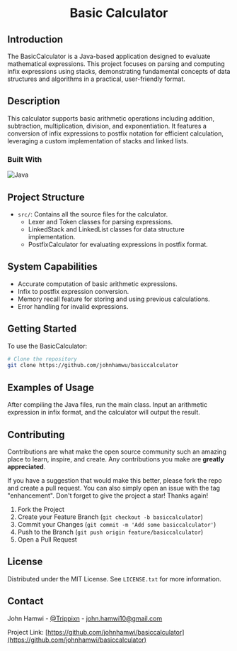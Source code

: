 <!-- HEADER: Title of the project -->
<h1 align="center">Basic Calculator</h1>

<!-- INTRODUCTION: Brief introduction about the project, its inspiration, and purpose -->
## Introduction
The BasicCalculator is a Java-based application designed to evaluate mathematical expressions. This project focuses on parsing and computing infix expressions using stacks, demonstrating fundamental concepts of data structures and algorithms in a practical, user-friendly format.

<!-- DESCRIPTION: Detailed description of the project, its features, and functionalities -->
## Description
This calculator supports basic arithmetic operations including addition, subtraction, multiplication, division, and exponentiation. It features a conversion of infix expressions to postfix notation for efficient calculation, leveraging a custom implementation of stacks and linked lists.

<!-- BUILT WITH: Technologies and tools used in the project -->
### Built With
![Java](https://img.shields.io/badge/java-%23ED8B00.svg?style=for-the-badge&logo=openjdk&logoColor=white)

<!-- PROJECT STRUCTURE: Overview of the project's structure and main components -->
## Project Structure
- `src/`: Contains all the source files for the calculator.
  - Lexer and Token classes for parsing expressions.
  - LinkedStack and LinkedList classes for data structure implementation.
  - PostfixCalculator for evaluating expressions in postfix format.

<!-- SYSTEM CAPABILITIES: A list of features and capabilities of the project -->
## System Capabilities
- Accurate computation of basic arithmetic expressions.
- Infix to postfix expression conversion.
- Memory recall feature for storing and using previous calculations.
- Error handling for invalid expressions.

<!-- GETTING STARTED: Instructions on setting up and starting the project -->
## Getting Started
To use the BasicCalculator:
```bash
# Clone the repository
git clone https://github.com/johnhamwu/basiccalculator
```

<!-- EXAMPLES OF USAGE: Examples showing how to use the project -->
## Examples of Usage
After compiling the Java files, run the main class. Input an arithmetic expression in infix format, and the calculator will output the result.

<!-- CONTRIBUTING: Guidelines for contributing to the project -->
## Contributing
Contributions are what make the open source community such an amazing place to learn, inspire, and create. Any contributions you make are **greatly appreciated**.

If you have a suggestion that would make this better, please fork the repo and create a pull request. You can also simply open an issue with the tag "enhancement".
Don't forget to give the project a star! Thanks again!

1. Fork the Project
2. Create your Feature Branch (`git checkout -b basiccalculator`)
3. Commit your Changes (`git commit -m 'Add some basiccalculator'`)
4. Push to the Branch (`git push origin feature/basiccalculator`)
5. Open a Pull Request
   
<!-- LICENSE: Information about the project's license -->
## License
Distributed under the MIT License. See `LICENSE.txt` for more information.

<!-- CONTACT: Contact information for the project maintainer -->
## Contact
John Hamwi - [@Trippixn](https://twitter.com/trippixn) - john.hamwi10@gmail.com

Project Link: [https://github.com/johnhamwi/basiccalculator](https://github.com/johnhamwi/basiccalculator)
